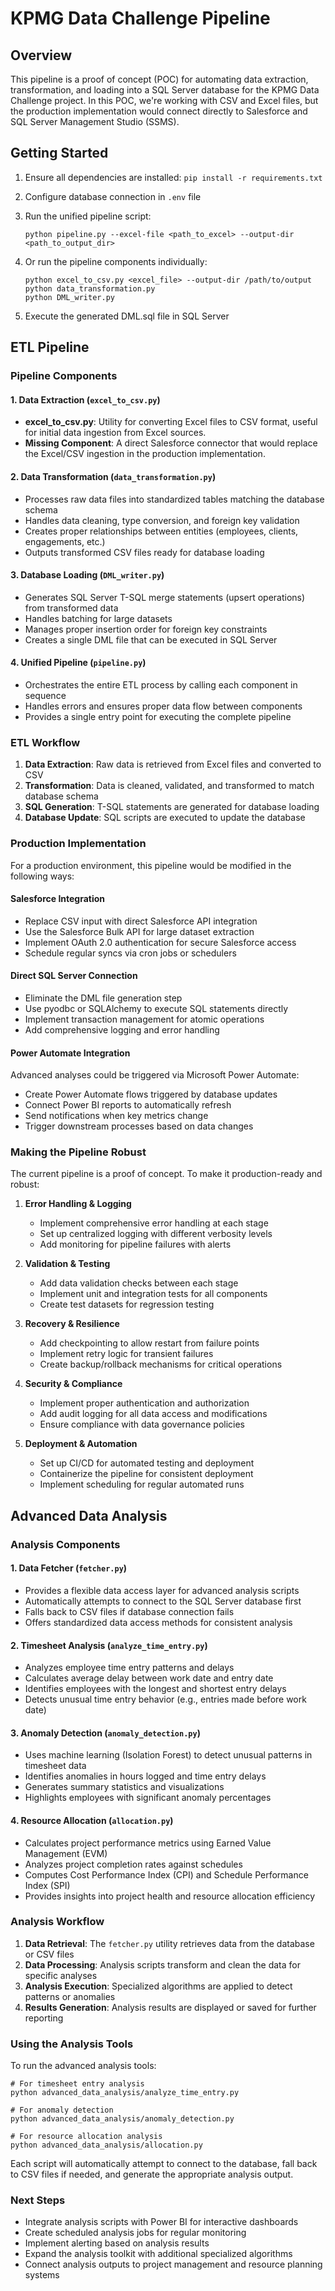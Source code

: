 # KPMG Data Challenge Pipeline

## Overview

This pipeline is a proof of concept (POC) for automating data extraction, transformation, and loading into a SQL Server database for the KPMG Data Challenge project. In this POC, we're working with CSV and Excel files, but the production implementation would connect directly to Salesforce and SQL Server Management Studio (SSMS).

## Getting Started

1. Ensure all dependencies are installed: `pip install -r requirements.txt`
2. Configure database connection in `.env` file
3. Run the unified pipeline script:
   
   ```
   python pipeline.py --excel-file <path_to_excel> --output-dir <path_to_output_dir>
   ```

4. Or run the pipeline components individually:
   
   ```
   python excel_to_csv.py <excel_file> --output-dir /path/to/output
   python data_transformation.py
   python DML_writer.py
   ```

5. Execute the generated DML.sql file in SQL Server

## ETL Pipeline

### Pipeline Components

#### 1. Data Extraction (`excel_to_csv.py`)

- **excel_to_csv.py**: Utility for converting Excel files to CSV format, useful for initial data ingestion from Excel sources.
- **Missing Component**: A direct Salesforce connector that would replace the Excel/CSV ingestion in the production implementation.

#### 2. Data Transformation (`data_transformation.py`)

- Processes raw data files into standardized tables matching the database schema
- Handles data cleaning, type conversion, and foreign key validation
- Creates proper relationships between entities (employees, clients, engagements, etc.)
- Outputs transformed CSV files ready for database loading

#### 3. Database Loading (`DML_writer.py`)

- Generates SQL Server T-SQL merge statements (upsert operations) from transformed data
- Handles batching for large datasets
- Manages proper insertion order for foreign key constraints
- Creates a single DML file that can be executed in SQL Server

#### 4. Unified Pipeline (`pipeline.py`)

- Orchestrates the entire ETL process by calling each component in sequence
- Handles errors and ensures proper data flow between components
- Provides a single entry point for executing the complete pipeline

### ETL Workflow

1. **Data Extraction**: Raw data is retrieved from Excel files and converted to CSV
2. **Transformation**: Data is cleaned, validated, and transformed to match database schema
3. **SQL Generation**: T-SQL statements are generated for database loading
4. **Database Update**: SQL scripts are executed to update the database

### Production Implementation

For a production environment, this pipeline would be modified in the following ways:

#### Salesforce Integration

- Replace CSV input with direct Salesforce API integration
- Use the Salesforce Bulk API for large dataset extraction
- Implement OAuth 2.0 authentication for secure Salesforce access
- Schedule regular syncs via cron jobs or schedulers

#### Direct SQL Server Connection

- Eliminate the DML file generation step
- Use pyodbc or SQLAlchemy to execute SQL statements directly
- Implement transaction management for atomic operations
- Add comprehensive logging and error handling

#### Power Automate Integration

Advanced analyses could be triggered via Microsoft Power Automate:

- Create Power Automate flows triggered by database updates
- Connect Power BI reports to automatically refresh
- Send notifications when key metrics change
- Trigger downstream processes based on data changes

### Making the Pipeline Robust

The current pipeline is a proof of concept. To make it production-ready and robust:

1. **Error Handling & Logging**
   - Implement comprehensive error handling at each stage
   - Set up centralized logging with different verbosity levels
   - Add monitoring for pipeline failures with alerts

2. **Validation & Testing**
   - Add data validation checks between each stage
   - Implement unit and integration tests for all components
   - Create test datasets for regression testing

3. **Recovery & Resilience**
   - Add checkpointing to allow restart from failure points
   - Implement retry logic for transient failures
   - Create backup/rollback mechanisms for critical operations

4. **Security & Compliance**
   - Implement proper authentication and authorization
   - Add audit logging for all data access and modifications
   - Ensure compliance with data governance policies

5. **Deployment & Automation**
   - Set up CI/CD for automated testing and deployment
   - Containerize the pipeline for consistent deployment
   - Implement scheduling for regular automated runs

## Advanced Data Analysis

### Analysis Components

#### 1. Data Fetcher (`fetcher.py`)

- Provides a flexible data access layer for advanced analysis scripts
- Automatically attempts to connect to the SQL Server database first
- Falls back to CSV files if database connection fails
- Offers standardized data access methods for consistent analysis

#### 2. Timesheet Analysis (`analyze_time_entry.py`)

- Analyzes employee time entry patterns and delays
- Calculates average delay between work date and entry date
- Identifies employees with the longest and shortest entry delays
- Detects unusual time entry behavior (e.g., entries made before work date)

#### 3. Anomaly Detection (`anomaly_detection.py`)

- Uses machine learning (Isolation Forest) to detect unusual patterns in timesheet data
- Identifies anomalies in hours logged and time entry delays
- Generates summary statistics and visualizations
- Highlights employees with significant anomaly percentages

#### 4. Resource Allocation (`allocation.py`)

- Calculates project performance metrics using Earned Value Management (EVM)
- Analyzes project completion rates against schedules
- Computes Cost Performance Index (CPI) and Schedule Performance Index (SPI)
- Provides insights into project health and resource allocation efficiency

### Analysis Workflow

1. **Data Retrieval**: The `fetcher.py` utility retrieves data from the database or CSV files
2. **Data Processing**: Analysis scripts transform and clean the data for specific analyses
3. **Analysis Execution**: Specialized algorithms are applied to detect patterns or anomalies
4. **Results Generation**: Analysis results are displayed or saved for further reporting

### Using the Analysis Tools

To run the advanced analysis tools:

```
# For timesheet entry analysis
python advanced_data_analysis/analyze_time_entry.py

# For anomaly detection
python advanced_data_analysis/anomaly_detection.py

# For resource allocation analysis
python advanced_data_analysis/allocation.py
```

Each script will automatically attempt to connect to the database, fall back to CSV files if needed, and generate the appropriate analysis output.

### Next Steps

- Integrate analysis scripts with Power BI for interactive dashboards
- Create scheduled analysis jobs for regular monitoring
- Implement alerting based on analysis results
- Expand the analysis toolkit with additional specialized algorithms
- Connect analysis outputs to project management and resource planning systems